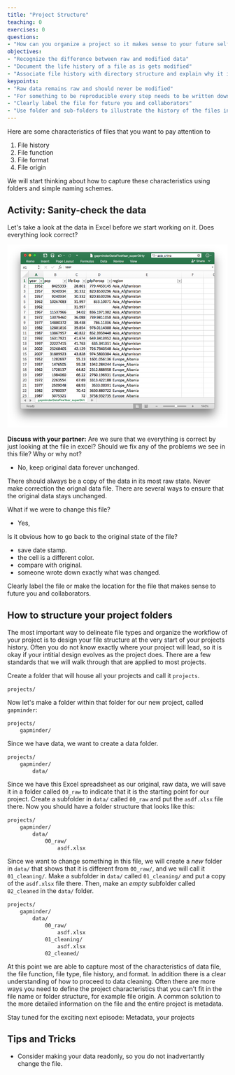 ```yaml
---
title: "Project Structure"
teaching: 0
exercises: 0
questions:
- "How can you organize a project so it makes sense to your future self?"
objectives:
- "Recognize the difference between raw and modified data"
- "Document the life history of a file as is gets modified"
- "Associate file history with directory structure and explain why it is important to make apparent in project"
keypoints:
- "Raw data remains raw and should never be modified"
- "For something to be reproducible every step needs to be written down"
- "Clearly label the file for future you and collaborators"
- "Use folder and sub-folders to illustrate the history of the files in your project"
---
```


Here are some characteristics of files that you want to pay attention to
1. File history
2. File function
3. File format
4. File origin

We will start thinking about how to capture these characteristics using folders and simple naming schemes.

## Activity: Sanity-check the data

Let's take a look at the data in Excel before we start working on it. Does everything look correct?   

![Screenshot](gapminderDataFiveYear_superDirty-screenshot.png)

**Discuss with your partner:** Are we sure that we everything is correct by just looking at the file in excel?
Should we fix any of the problems we see in this file? Why or why not?

-  No, keep original data forever unchanged.

There should always be a copy of the data in its most raw state. Never make correction the orignal data file. There are several ways to ensure that the original data stays unchanged. 

What if we were to change this file?

-  Yes,

Is it obvious how to go back to the original state of the file?

- save date stamp.
- the cell is a different color.
- compare with original.
- someone wrote down exactly what was changed.  

Clearly label the file or make the location for the file that makes sense to future you and collaborators.

## How to structure your project folders

The most important way to delineate file types and organize the workflow of your project is to design your file structure at the very start of your projects history. Often you do not know exactly where your project will lead, so it is okay if your intitial design evolves as the project does. There are a few standards that we will walk through that are applied to most projects.  

Create a folder that will house all your projects and call it `projects`.

```
projects/
```

Now let's make a folder within that folder for our new project, called `gapminder`:

```
projects/
    gapminder/
```

Since we have data, we want to create a data folder.

```
projects/
    gapminder/
        data/
```

Since we have this Excel spreadsheet as our original, raw data, we will save it in a folder called `00_raw` to indicate that it is the starting point for our project. Create a subfolder in `data/` called `00_raw` and put the `asdf.xlsx` file there. Now you should have a folder structure that looks like this:

```
projects/
    gapminder/
        data/
            00_raw/
                asdf.xlsx
```


Since we want to change something in this file, we will create a *new* folder in `data/` that shows that it is different from `00_raw/`, and we will call it `01_cleaning/`. Make a subfolder in `data/` called `01_cleaning/` and put a copy of the `asdf.xlsx` file there. Then, make an *empty* subfolder called `02_cleaned` in the `data/` folder.

```
projects/
    gapminder/
        data/
            00_raw/
                asdf.xlsx
            01_cleaning/
                asdf.xlsx
            02_cleaned/
```


At this point we are able to capture most of the characteristics of data file, the file function, file type, file history, and format. In addition there is a clear understanding of how to proceed to data cleaning.  Often there are more ways you need to define the project characteristics that you can't fit in the file name or folder structure, for example file origin.  A common solution to the more detailed information on the file and the entire project is metadata. 

Stay tuned for the exciting next episode: Metadata, your projects 

## Tips and Tricks

- Consider making your data readonly, so you do not inadvertantly change the file.

